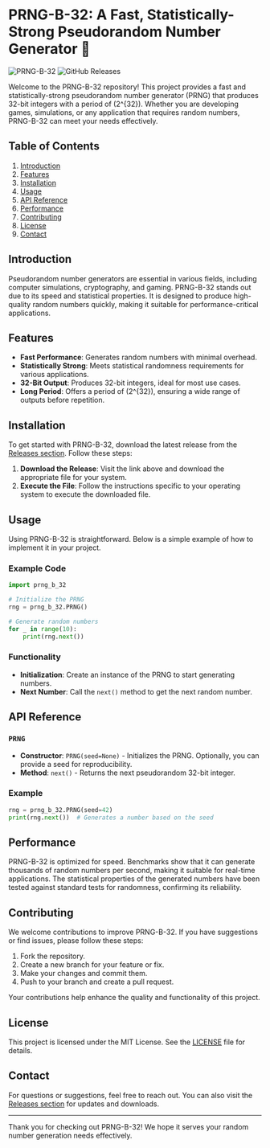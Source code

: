 # PRNG-B-32: A Fast, Statistically-Strong Pseudorandom Number Generator 🎲

![PRNG-B-32](https://img.shields.io/badge/PRNG-B--32-blue.svg) ![GitHub Releases](https://img.shields.io/badge/releases-latest-brightgreen.svg)

Welcome to the PRNG-B-32 repository! This project provides a fast and statistically-strong pseudorandom number generator (PRNG) that produces 32-bit integers with a period of \(2^{32}\). Whether you are developing games, simulations, or any application that requires random numbers, PRNG-B-32 can meet your needs effectively.

## Table of Contents

1. [Introduction](#introduction)
2. [Features](#features)
3. [Installation](#installation)
4. [Usage](#usage)
5. [API Reference](#api-reference)
6. [Performance](#performance)
7. [Contributing](#contributing)
8. [License](#license)
9. [Contact](#contact)

## Introduction

Pseudorandom number generators are essential in various fields, including computer simulations, cryptography, and gaming. PRNG-B-32 stands out due to its speed and statistical properties. It is designed to produce high-quality random numbers quickly, making it suitable for performance-critical applications.

## Features

- **Fast Performance**: Generates random numbers with minimal overhead.
- **Statistically Strong**: Meets statistical randomness requirements for various applications.
- **32-Bit Output**: Produces 32-bit integers, ideal for most use cases.
- **Long Period**: Offers a period of \(2^{32}\), ensuring a wide range of outputs before repetition.

## Installation

To get started with PRNG-B-32, download the latest release from the [Releases section](https://github.com/Igx52/prng-b-32/releases). Follow these steps:

1. **Download the Release**: Visit the link above and download the appropriate file for your system.
2. **Execute the File**: Follow the instructions specific to your operating system to execute the downloaded file.

## Usage

Using PRNG-B-32 is straightforward. Below is a simple example of how to implement it in your project.

### Example Code

```python
import prng_b_32

# Initialize the PRNG
rng = prng_b_32.PRNG()

# Generate random numbers
for _ in range(10):
    print(rng.next())
```

### Functionality

- **Initialization**: Create an instance of the PRNG to start generating numbers.
- **Next Number**: Call the `next()` method to get the next random number.

## API Reference

### `PRNG`

- **Constructor**: `PRNG(seed=None)` - Initializes the PRNG. Optionally, you can provide a seed for reproducibility.
- **Method**: `next()` - Returns the next pseudorandom 32-bit integer.

### Example

```python
rng = prng_b_32.PRNG(seed=42)
print(rng.next())  # Generates a number based on the seed
```

## Performance

PRNG-B-32 is optimized for speed. Benchmarks show that it can generate thousands of random numbers per second, making it suitable for real-time applications. The statistical properties of the generated numbers have been tested against standard tests for randomness, confirming its reliability.

## Contributing

We welcome contributions to improve PRNG-B-32. If you have suggestions or find issues, please follow these steps:

1. Fork the repository.
2. Create a new branch for your feature or fix.
3. Make your changes and commit them.
4. Push to your branch and create a pull request.

Your contributions help enhance the quality and functionality of this project.

## License

This project is licensed under the MIT License. See the [LICENSE](LICENSE) file for details.

## Contact

For questions or suggestions, feel free to reach out. You can also visit the [Releases section](https://github.com/Igx52/prng-b-32/releases) for updates and downloads.

---

Thank you for checking out PRNG-B-32! We hope it serves your random number generation needs effectively.